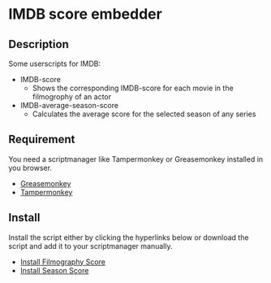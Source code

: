 # IMDB score embedder

## Description
Some userscripts for IMDB:
* IMDB-score
  * Shows the corresponding IMDB-score for each movie in the filmogrophy of an actor
* IMDB-average-season-score
  * Calculates the average score for the selected season of any series

## Requirement
You need a scriptmanager like Tampermonkey or Greasemonkey installed in you browser.
* [Greasemonkey](https://www.greasespot.net/)
* [Tampermonkey](https://tampermonkey.net/)

## Install
Install the script either by clicking the hyperlinks below or download the script and add it to your scriptmanager manually.
* [Install Filmography Score][install-IMDB-score]
* [Install Season Score][install-IMDB-average-season-score]

[install-IMDB-score]: https://github.com/THaenlein/imdb-score-filmography/raw/master/IMDB-score.user.js
[install-IMDB-average-season-score]: https://github.com/THaenlein/imdb-score-filmography/raw/master/IMDB-average-season-score.user.js
